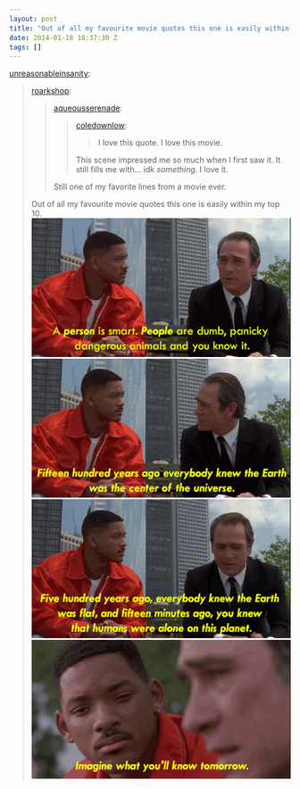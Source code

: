 ```yaml
---
layout: post
title: "Out of all my favourite movie quotes this one is easily within my top 10."
date: 2014-01-18 18:37:30 Z
tags: []
---
```

[unreasonableinsanity](http://unreasonableinsanity.tumblr.com/post/69995910717/roarkshop-aqueousserenade-coledownlow-i):

> [roarkshop](http://roarkshop.tumblr.com/post/52196728979/aqueousserenade-coledownlow-i-love-this):
> 
> > [aqueousserenade](http://aqueousserenade.tumblr.com/post/45653598623/coledownlow-i-love-this-quote-i-love-this):
> > 
> > > [coledownlow](http://coledownlow.tumblr.com/post/45452034981/i-love-this-quote-i-love-this-movie):
> > > 
> > > > I love this quote. I love this movie.
> > > 
> > > This scene impressed me so much when I first saw it. It still fills me with… idk _something_. I love it.
> > 
> > Still one of my favorite lines from a movie ever. 
> 
> Out of all my favourite movie quotes this one is easily within my top 10.
![](/media/2014/01/73738826121_0.gif)
![](/media/2014/01/73738826121_1.gif)
![](/media/2014/01/73738826121_2.gif)
![](/media/2014/01/73738826121_3.gif)
